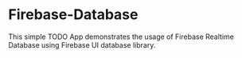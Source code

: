 # Firebase-Database

This simple TODO App demonstrates the usage of Firebase Realtime Database using Firebase UI database library.
